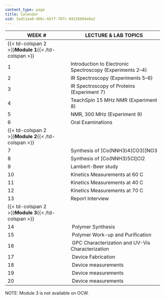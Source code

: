 ```yaml
---
content_type: page
title: Calendar
uid: 3ad11aa0-d66c-6b7f-787c-84226684e0a2
---
```


| WEEK # | LECTURE & LAB TOPICS |
| --- | --- |
| {{< td-colspan 2 >}}**Module 1**{{< /td-colspan >}} ||
| 1 | Introduction to Electronic Spectroscopy (Experiments 2–4) |
| 2 | IR Spectroscopy (Experiments 5–6) |
| 3 | IR Spectroscopy of Proteins (Experiment 7) |
| 4 | TeachSpin 15 MHz NMR (Experiment 8) |
| 5 | NMR, 300 MHz (Experiment 9) |
| 6 | Oral Examinations |
| {{< td-colspan 2 >}}**Module 2**{{< /td-colspan >}} ||
| 7 | Synthesis of \[Co(NNH3)4(CO3)\]NO3 |
| 8 | Synthesis of \[Co(NNH3)5Cl\]Cl2 |
| 9 | Lambert-Beer study |
| 10 | Kinetics Measurements at 60 C |
| 11 | Kinetics Measurements at 40 C |
| 12 | Kinetics Measurements at 70 C |
| 13 | Report Interview |
| {{< td-colspan 2 >}}**Module 3**{{< /td-colspan >}} ||
| 14 |  Polymer Synthesis |
| 15 |  Polymer Work-up and Purification |
| 16 |  GPC Characterization and UV-Vis Characterization |
| 17 |  Device Fabrication |
| 18 |  Device measurements |
| 19 |  Device measurements |
| 20 |  Device measurements 

NOTE: Module 3 is not available on OCW.